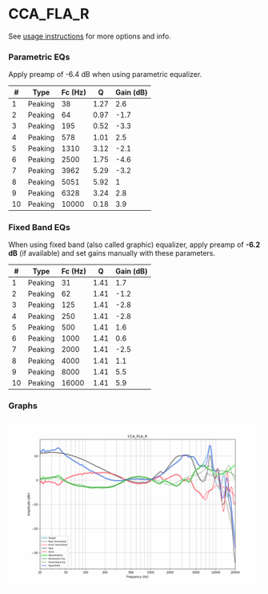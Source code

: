 # CCA_FLA_R
See [usage instructions](https://github.com/jaakkopasanen/AutoEq#usage) for more options and info.

### Parametric EQs
Apply preamp of -6.4 dB when using parametric equalizer.

|   # | Type    |   Fc (Hz) |    Q |   Gain (dB) |
|-----|---------|-----------|------|-------------|
|   1 | Peaking |        38 | 1.27 |         2.6 |
|   2 | Peaking |        64 | 0.97 |        -1.7 |
|   3 | Peaking |       195 | 0.52 |        -3.3 |
|   4 | Peaking |       578 | 1.01 |         2.5 |
|   5 | Peaking |      1310 | 3.12 |        -2.1 |
|   6 | Peaking |      2500 | 1.75 |        -4.6 |
|   7 | Peaking |      3962 | 5.29 |        -3.2 |
|   8 | Peaking |      5051 | 5.92 |         1   |
|   9 | Peaking |      6328 | 3.24 |         2.8 |
|  10 | Peaking |     10000 | 0.18 |         3.9 |

### Fixed Band EQs
When using fixed band (also called graphic) equalizer, apply preamp of **-6.2 dB** (if available) and set gains manually with these parameters.

|   # | Type    |   Fc (Hz) |    Q |   Gain (dB) |
|-----|---------|-----------|------|-------------|
|   1 | Peaking |        31 | 1.41 |         1.7 |
|   2 | Peaking |        62 | 1.41 |        -1.2 |
|   3 | Peaking |       125 | 1.41 |        -2.8 |
|   4 | Peaking |       250 | 1.41 |        -2.8 |
|   5 | Peaking |       500 | 1.41 |         1.6 |
|   6 | Peaking |      1000 | 1.41 |         0.6 |
|   7 | Peaking |      2000 | 1.41 |        -2.5 |
|   8 | Peaking |      4000 | 1.41 |         1.1 |
|   9 | Peaking |      8000 | 1.41 |         5.5 |
|  10 | Peaking |     16000 | 1.41 |         5.9 |

### Graphs
![](./CCA_FLA_R.png)
